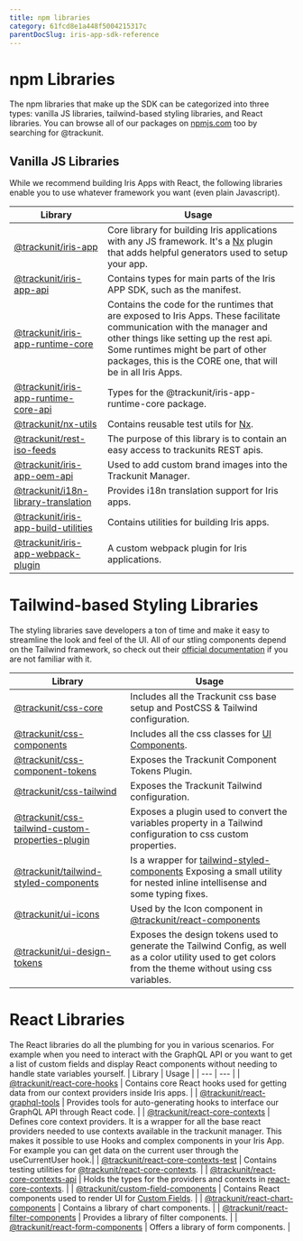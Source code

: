 ```yaml
---
title: npm libraries
category: 61fcd8e1a448f5004215317c
parentDocSlug: iris-app-sdk-reference
---
```


# npm Libraries

The npm libraries that make up the SDK can be categorized into three types: vanilla JS libraries, tailwind-based styling libraries, and React libraries.
You can browse all of our packages on [npmjs.com](https://www.npmjs.com/search?q=%40trackunit) too by searching for @trackunit.

## Vanilla JS Libraries

While we recommend building Iris Apps with React, the following libraries enable you to use whatever framework you want (even plain Javascript).

| Library                                                                                                    | Usage                                                                                                                                                                                                                                                                |
| ---------------------------------------------------------------------------------------------------------- | -------------------------------------------------------------------------------------------------------------------------------------------------------------------------------------------------------------------------------------------------------------------- |
| [@trackunit/iris-app](https://www.npmjs.com/package/@trackunit/iris-app)                                   | Core library for building Iris applications with any JS framework. It's a [Nx](https://nx.dev/) plugin that adds helpful generators used to setup your app.                                                                                                          |
| [@trackunit/iris-app-api](https://www.npmjs.com/package/@trackunit/iris-app-api)                           | Contains types for main parts of the Iris APP SDK, such as the manifest.                                                                                                                                                                                             |
| [@trackunit/iris-app-runtime-core](https://www.npmjs.com/package/@trackunit/iris-app-runtime-core)         | Contains the code for the runtimes that are exposed to Iris Apps. These facilitate communication with the manager and other things like setting up the rest api. Some runtimes might be part of other packages, this is the CORE one, that will be in all Iris Apps. |
| [@trackunit/iris-app-runtime-core-api](https://www.npmjs.com/package/@trackunit/iris-app-runtime-core-api) | Types for the @trackunit/iris-app-runtime-core package.                                                                                                                                                                                                              |
| [@trackunit/nx-utils](https://www.npmjs.com/package/@trackunit/nx-utils)                                   | Contains reusable test utils for [Nx](https://nx.dev/).                                                                                                                                                                                                              |
| [@trackunit/rest-iso-feeds](https://www.npmjs.com/package/@trackunit/rest-iso-feeds)                       | The purpose of this library is to contain an easy access to trackunits REST apis.                                                                                                                                                                                    |
| [@trackunit/iris-app-oem-api](https://www.npmjs.com/package/@trackunit/iris-app-oem-api)                   | Used to add custom brand images into the Trackunit Manager.                                                                                                                                                                                                          |
| [@trackunit/i18n-library-translation](https://www.npmjs.com/package/@trackunit/i18n-library-translation)   | Provides i18n translation support for Iris apps.                                                                                                                                                                                                                     |
| [@trackunit/iris-app-build-utilities](https://www.npmjs.com/package/@trackunit/iris-app-build-utilities)   | Contains utilities for building Iris apps.                                                                                                                                                                                                                           |
| [@trackunit/iris-app-webpack-plugin](https://www.npmjs.com/package/@trackunit/iris-app-webpack-plugin)     | A custom webpack plugin for Iris applications.                                                                                                                                                                                                                       |

# Tailwind-based Styling Libraries

The styling libraries save developers a ton of time and make it easy to streamline the look and feel of the UI. All of our stling components depend on the Tailwind framework, so check out their [official documentation](https://tailwindcss.com/) if you are not familiar with it.

| Library                                                                                                                            | Usage                                                                                                                                                                                  |
| ---------------------------------------------------------------------------------------------------------------------------------- | -------------------------------------------------------------------------------------------------------------------------------------------------------------------------------------- |
| [@trackunit/css-core](https://www.npmjs.com/package/@trackunit/css-core)                                                           | Includes all the Trackunit css base setup and PostCSS & Tailwind configuration.                                                                                                        |
| [@trackunit/css-components](https://www.npmjs.com/package/@trackunit/css-components)                                               | Includes all the css classes for [UI Components](https://apps.iris.trackunit.com/storybook/).                                                                  |
| [@trackunit/css-component-tokens](https://www.npmjs.com/package/@trackunit/css-component-tokens)                                   | Exposes the Trackunit Component Tokens Plugin.                                                                                                                                         |
| [@trackunit/css-tailwind](https://www.npmjs.com/package/@trackunit/css-tailwind)                                                   | Exposes the Trackunit Tailwind configuration.                                                                                                                                          |
| [@trackunit/css-tailwind-custom-properties-plugin](https://www.npmjs.com/package/@trackunit/css-tailwind-custom-properties-plugin) | Exposes a plugin used to convert the variables property in a Tailwind configuration to css custom properties.                                                                          |
| [@trackunit/tailwind-styled-components](https://www.npmjs.com/package/@trackunit/tailwind-styled-components)                       | Is a wrapper for [tailwind-styled-components](https://www.npmjs.com/package/tailwind-styled-components) Exposing a small utility for nested inline intellisense and some typing fixes. |
| [@trackunit/ui-icons](https://www.npmjs.com/package/@trackunit/ui-icons)                                                           | Used by the Icon component in [@trackunit/react-components](https://www.npmjs.com/package/@trackunit/react-components)                                                                 |
| [@trackunit/ui-design-tokens](https://www.npmjs.com/package/@trackunit/ui-design-tokens)                                           | Exposes the design tokens used to generate the Tailwind Config, as well as a color utility used to get colors from the theme without using css variables.                              |

# React Libraries

The React libraries do all the plumbing for you in various scenarios. For example when you need to interact with the GraphQL API or you want to get a list of custom fields and display React components without needing to handle state variables yourself.
| Library | Usage |
| --- | --- |
| [@trackunit/react-core-hooks](https://www.npmjs.com/package/@trackunit/react-core-hooks) | Contains core React hooks used for getting data from our context providers inside Iris apps. |
| [@trackunit/react-graphql-tools](https://www.npmjs.com/package/@trackunit/react-graphql-tools) | Provides tools for auto-generating hooks to interface our GraphQL API through React code. |
| [@trackunit/react-core-contexts](https://www.npmjs.com/package/@trackunit/react-core-contexts) | Defines core context providers. It is a wrapper for all the base react providers needed to use contexts available in the trackunit manager. This makes it possible to use Hooks and complex components in your Iris App. For example you can get data on the current user through the useCurrentUser hook.|
| [@trackunit/react-core-contexts-test](https://www.npmjs.com/package/@trackunit/react-core-contexts-test) | Contains testing utilities for [@trackunit/react-core-contexts](https://www.npmjs.com/package/@trackunit/react-core-contexts). |
| [@trackunit/react-core-contexts-api](https://www.npmjs.com/package/@trackunit/react-core-contexts-api) | Holds the types for the providers and contexts in [react-core-contexts](https://www.npmjs.com/package/@trackunit/react-core-contexts). |
| [@trackunit/custom-field-components](https://www.npmjs.com/package/@trackunit/custom-field-components) | Contains React components used to render UI for [Custom Fields](https://developers.trackunit.com/docs/save-data-from-your-app). |
| [@trackunit/react-chart-components](https://www.npmjs.com/package/@trackunit/react-chart-components) | Contains a library of chart components. |
| [@trackunit/react-filter-components](https://www.npmjs.com/package/@trackunit/react-filter-components) | Provides a library of filter components. |
| [@trackunit/react-form-components](https://www.npmjs.com/package/@trackunit/react-form-components) | Offers a library of form components. |
